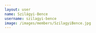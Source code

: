 ```yaml
---
layout: user
name: Szilágyi-Bence
username: szilagyi-bence
image: /images/members/SzilagyiBence.jpg
---
```

